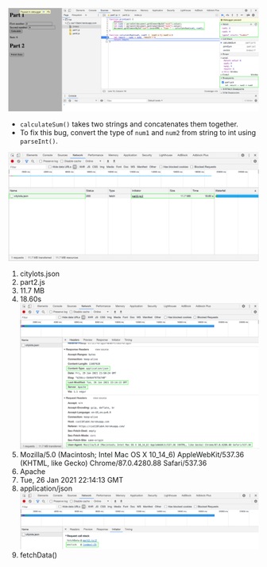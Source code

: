 ![debugging](DevTools-Debugging.png)
- `calculateSum()` takes two strings and concatenates them together.
- To fix this bug, convert the type of `num1` and `num2` from string to int using `parseInt()`.

![1-4](NetworkTab1-4.png)
1. citylots.json
2. part2.js
3. 11.7 MB
4. 18.60s
![5-8](NetworkTab5-8.png)
5. Mozilla/5.0 (Macintosh; Intel Mac OS X 10_14_6) AppleWebKit/537.36 (KHTML, like Gecko) Chrome/87.0.4280.88 Safari/537.36
6. Apache
7. Tue, 26 Jan 2021 22:14:13 GMT
8. application/json\
![9](NetworkTab9.png)
9. fetchData()
